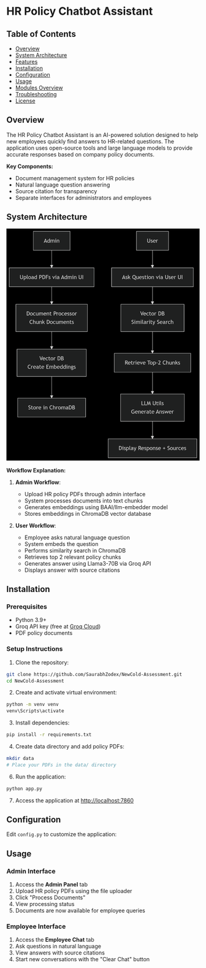 # HR Policy Chatbot Assistant

## Table of Contents
- [Overview](#overview)
- [System Architecture](#system-architecture)
- [Features](#features)
- [Installation](#installation)
- [Configuration](#configuration)
- [Usage](#usage)
- [Modules Overview](#modules-overview)
- [Troubleshooting](#troubleshooting)
- [License](#license)

## Overview

The HR Policy Chatbot Assistant is an AI-powered solution designed to help new employees quickly find answers to HR-related questions. The application uses open-source tools and large language models to provide accurate responses based on company policy documents.

**Key Components:**
- Document management system for HR policies
- Natural language question answering
- Source citation for transparency
- Separate interfaces for administrators and employees

## System Architecture
![FLowDiagram](FlowDiagram.png)

**Workflow Explanation:**
1. **Admin Workflow**:
   - Upload HR policy PDFs through admin interface
   - System processes documents into text chunks
   - Generates embeddings using BAAI/llm-embedder model
   - Stores embeddings in ChromaDB vector database

2. **User Workflow**:
   - Employee asks natural language question
   - System embeds the question
   - Performs similarity search in ChromaDB
   - Retrieves top 2 relevant policy chunks
   - Generates answer using Llama3-70B via Groq API
   - Displays answer with source citations

## Installation

### Prerequisites
- Python 3.9+
- Groq API key (free at [Groq Cloud](https://console.groq.com/))
- PDF policy documents

### Setup Instructions

1. Clone the repository:
```bash
git clone https://github.com/SaurabhZodex/NewCold-Assessment.git
cd NewCold-Assessment
```

2. Create and activate virtual environment:
```bash
python -m venv venv
venv\Scripts\activate
```

3. Install dependencies:
```bash
pip install -r requirements.txt
```

4. Create data directory and add policy PDFs:
```bash
mkdir data
# Place your PDFs in the data/ directory
```

6. Run the application:
```bash
python app.py
```

7. Access the application at [http://localhost:7860](http://localhost:7860)

## Configuration

Edit `config.py` to customize the application:

## Usage

### Admin Interface
1. Access the **Admin Panel** tab
2. Upload HR policy PDFs using the file uploader
3. Click "Process Documents"
4. View processing status
5. Documents are now available for employee queries

### Employee Interface
1. Access the **Employee Chat** tab
2. Ask questions in natural language
3. View answers with source citations
4. Start new conversations with the "Clear Chat" button

